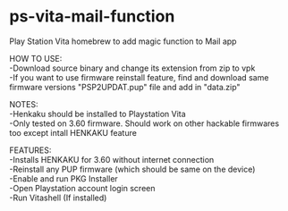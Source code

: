 # ps-vita-mail-function
Play Station Vita homebrew to add magic function to Mail app  
  
HOW TO USE:  
-Download source binary and change its extension from zip to vpk  
-If you want to use firmware reinstall feature, find and download same firmware versions "PSP2UPDAT.pup" file and add in "data.zip"  
  
NOTES:   
-Henkaku should be installed to Playstation Vita  
-Only tested on 3.60 firmware. Should work on other hackable firmwares too except intall HENKAKU feature
  
FEATURES:  
 -Installs HENKAKU for 3.60 without internet connection  
 -Reinstall any PUP firmware (which should be same on the device)  
 -Enable and run PKG Installer  
 -Open Playstation account login screen  
 -Run Vitashell (If installed)

